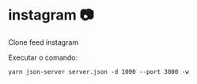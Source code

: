 # instagram 📷
Clone feed instagram

Executar o comando:

<code>yarn json-server server.json -d 1000 --port 3000 -w</code>
